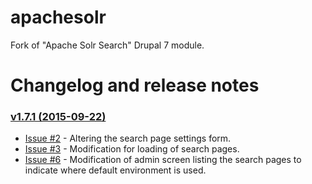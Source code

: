 # apachesolr
Fork of "Apache Solr Search" Drupal 7 module.

# Changelog and release notes

### [v1.7.1 (2015-09-22)](https://github.com/davidlukac/apachesolr/milestones/v1.7.1)
- [Issue #2](https://github.com/davidlukac/acquia_search_reconnect/issues/4) -
  Altering the search page settings form.
- [Issue #3](https://github.com/davidlukac/acquia_search_reconnect/issues/3) -
  Modification for loading of search pages.
- [Issue #6](https://github.com/davidlukac/acquia_search_reconnect/issues/6) -
  Modification of admin screen listing the search pages to indicate where 
  default environment is used.
